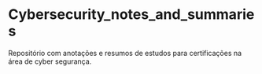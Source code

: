 # Cybersecurity_notes_and_summaries
Repositório com anotações e resumos de estudos para certificações na área de cyber segurança.
